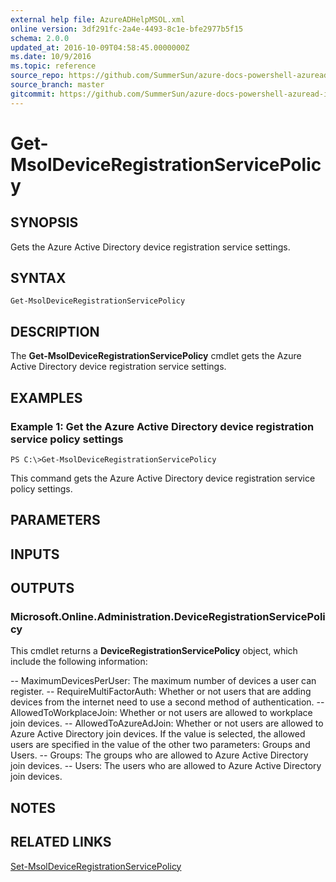 ```yaml
---
external help file: AzureADHelpMSOL.xml
online version: 3df291fc-2a4e-4493-8c1e-bfe2977b5f15
schema: 2.0.0
updated_at: 2016-10-09T04:58:45.0000000Z
ms.date: 10/9/2016
ms.topic: reference
source_repo: https://github.com/SummerSun/azure-docs-powershell-azuread-int
source_branch: master
gitcommit: https://github.com/SummerSun/azure-docs-powershell-azuread-int/blob/7a791ca6c78fcafa80c91c7aac23301154805333/Azure%20AD%20Cmdlets/AzureAD/v1.0/Get-MsolDeviceRegistrationServicePolicy.md
---
```


# Get-MsolDeviceRegistrationServicePolicy

## SYNOPSIS
Gets the Azure Active Directory device registration service settings.

## SYNTAX

```
Get-MsolDeviceRegistrationServicePolicy
```

## DESCRIPTION
The **Get-MsolDeviceRegistrationServicePolicy** cmdlet gets the Azure Active Directory device registration service settings.

## EXAMPLES

### Example 1: Get the Azure Active Directory device registration service policy settings
```
PS C:\>Get-MsolDeviceRegistrationServicePolicy
```

This command gets the Azure Active Directory device registration service policy settings.

## PARAMETERS

## INPUTS

## OUTPUTS

### Microsoft.Online.Administration.DeviceRegistrationServicePolicy
This cmdlet returns a **DeviceRegistrationServicePolicy** object, which include the following information: 

-- MaximumDevicesPerUser: The maximum number of devices a user can register. 
-- RequireMultiFactorAuth: Whether or not users that are adding devices from the internet need to use a second method of authentication. 
-- AllowedToWorkplaceJoin: Whether or not users are allowed to workplace join devices. 
-- AllowedToAzureAdJoin: Whether or not users are allowed to Azure Active Directory join devices.
If the value is selected, the allowed users are specified in the value of the other two parameters: Groups and Users. 
-- Groups: The groups who are allowed to Azure Active Directory join devices. 
-- Users: The users who are allowed to Azure Active Directory join devices.

## NOTES

## RELATED LINKS

[Set-MsolDeviceRegistrationServicePolicy](3df291fc-2a4e-4493-8c1e-bfe2977b5f15)

